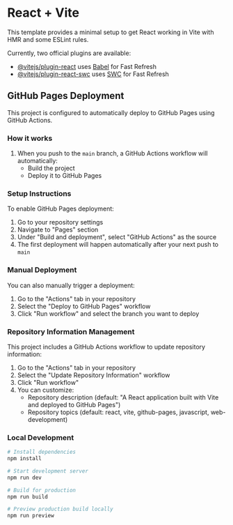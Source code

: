 # React + Vite

This template provides a minimal setup to get React working in Vite with HMR and some ESLint rules.

Currently, two official plugins are available:

- [@vitejs/plugin-react](https://github.com/vitejs/vite-plugin-react/blob/main/packages/plugin-react/README.md) uses [Babel](https://babeljs.io/) for Fast Refresh
- [@vitejs/plugin-react-swc](https://github.com/vitejs/vite-plugin-react-swc) uses [SWC](https://swc.rs/) for Fast Refresh

## GitHub Pages Deployment

This project is configured to automatically deploy to GitHub Pages using GitHub Actions.

### How it works

1. When you push to the `main` branch, a GitHub Actions workflow will automatically:
   - Build the project
   - Deploy it to GitHub Pages

### Setup Instructions

To enable GitHub Pages deployment:

1. Go to your repository settings
2. Navigate to "Pages" section
3. Under "Build and deployment", select "GitHub Actions" as the source
4. The first deployment will happen automatically after your next push to `main`

### Manual Deployment

You can also manually trigger a deployment:

1. Go to the "Actions" tab in your repository
2. Select the "Deploy to GitHub Pages" workflow
3. Click "Run workflow" and select the branch you want to deploy

### Repository Information Management

This project includes a GitHub Actions workflow to update repository information:

1. Go to the "Actions" tab in your repository
2. Select the "Update Repository Information" workflow
3. Click "Run workflow"
4. You can customize:
   - Repository description (default: "A React application built with Vite and deployed to GitHub Pages")
   - Repository topics (default: react, vite, github-pages, javascript, web-development)

### Local Development

```bash
# Install dependencies
npm install

# Start development server
npm run dev

# Build for production
npm run build

# Preview production build locally
npm run preview
```
